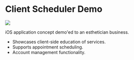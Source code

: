 # Client Scheduler Demo
![](https://img.shields.io/badge/Scala-orange)

iOS application concept demo'ed to an esthetician business. 
* Showcases client-side education of services.
* Supports appointment scheduling.
* Account management functionality.
